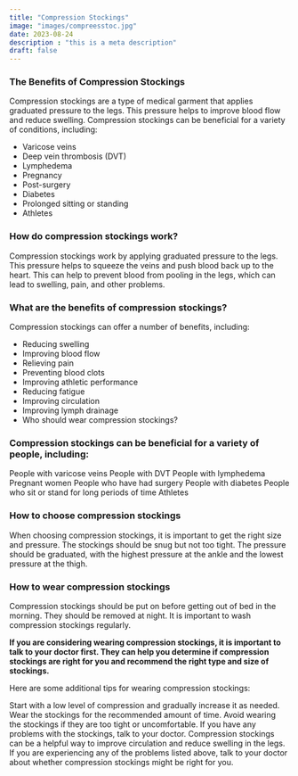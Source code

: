 ```yaml
---
title: "Compression Stockings"
image: "images/compreesstoc.jpg"
date: 2023-08-24
description : "this is a meta description"
draft: false
---
```



### The Benefits of Compression Stockings

Compression stockings are a type of medical garment that applies graduated pressure to the legs. This pressure helps to improve blood flow and reduce swelling. Compression stockings can be beneficial for a variety of conditions, including:

* Varicose veins
* Deep vein thrombosis (DVT)
* Lymphedema
* Pregnancy
* Post-surgery
* Diabetes
* Prolonged sitting or standing
* Athletes

### How do compression stockings work?

Compression stockings work by applying graduated pressure to the legs. This pressure helps to squeeze the veins and push blood back up to the heart. This can help to prevent blood from pooling in the legs, which can lead to swelling, pain, and other problems.

### What are the benefits of compression stockings?

Compression stockings can offer a number of benefits, including:

* Reducing swelling
* Improving blood flow
* Relieving pain
* Preventing blood clots
* Improving athletic performance
* Reducing fatigue
* Improving circulation
* Improving lymph drainage
* Who should wear compression stockings?

### Compression stockings can be beneficial for a variety of people, including:

People with varicose veins
People with DVT
People with lymphedema
Pregnant women
People who have had surgery
People with diabetes
People who sit or stand for long periods of time
Athletes


### How to choose compression stockings

When choosing compression stockings, it is important to get the right size and pressure. The stockings should be snug but not too tight. The pressure should be graduated, with the highest pressure at the ankle and the lowest pressure at the thigh.


### How to wear compression stockings

Compression stockings should be put on before getting out of bed in the morning. They should be removed at night. It is important to wash compression stockings regularly.

<b>If you are considering wearing compression stockings, it is important to talk to your doctor first. They can help you determine if compression stockings are right for you and recommend the right type and size of stockings.</b>

Here are some additional tips for wearing compression stockings:

Start with a low level of compression and gradually increase it as needed.
Wear the stockings for the recommended amount of time.
Avoid wearing the stockings if they are too tight or uncomfortable.
If you have any problems with the stockings, talk to your doctor.
Compression stockings can be a helpful way to improve circulation and reduce swelling in the legs. If you are experiencing any of the problems listed above, talk to your doctor about whether compression stockings might be right for you.